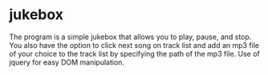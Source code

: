 # jukebox

The program is a simple jukebox that allows you to play, pause, and stop. You also have the option to click next song on track list and add an mp3 file of your choice to the track list by specifying the path of the mp3 file. Use of jquery for easy DOM manipulation.